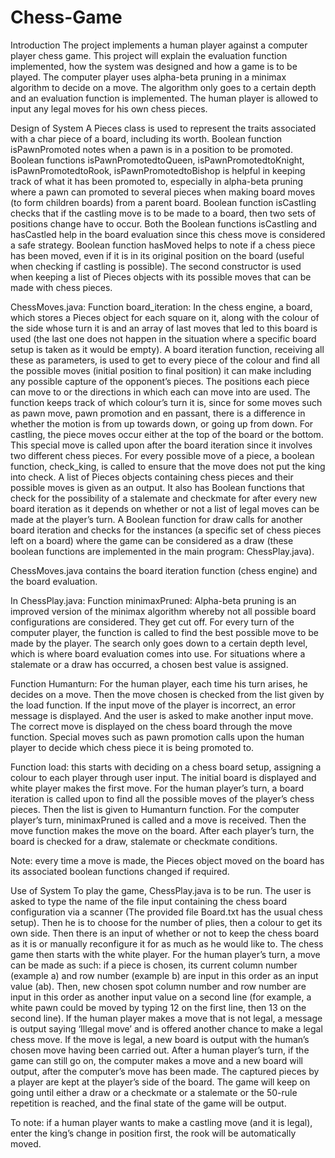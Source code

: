 # Chess-Game
Introduction
The project implements a human player against a computer player chess game. This project will explain the evaluation function implemented, how the system was designed and how a game is to be played. The computer player uses alpha-beta pruning in a minimax algorithm to decide on a move. The algorithm only goes to a certain depth and an evaluation function is implemented. The human player is allowed to input any legal moves for his own chess pieces.  

Design of System 
A Pieces class is used to represent the traits associated with a char piece of a board, including its worth. Boolean function isPawnPromoted notes when a pawn is in a position to be promoted. Boolean functions isPawnPromotedtoQueen, isPawnPromotedtoKnight, isPawnPromotedtoRook, isPawnPromotedtoBishop is helpful in keeping track of what it has been promoted to, especially in alpha-beta pruning where a pawn can promoted to several pieces when making board moves (to form children boards) from a parent board. Boolean function isCastling checks that if the castling move is to be made to a board, then two sets of positions change have to occur. Both the Boolean functions isCastling and hasCastled help in the board evaluation since this chess move is considered a safe strategy. Boolean function hasMoved helps to note if a chess piece has been moved, even if it is in its original position on the board (useful when checking if castling is possible). The second constructor is used when keeping a list of Pieces objects with its possible moves that can be made with chess pieces.    

ChessMoves.java: 
Function board_iteration: In the chess engine, a board, which stores a Pieces object for each square on it, along with the colour of the side whose turn it is and an array of last moves that led to this board is used (the last one does not happen in the situation where a specific board setup is taken as it would be empty). A board iteration function, receiving all these as parameters, is used to get to every piece of the colour and find all the possible moves (initial position to final position) it can make including any possible capture of the opponent’s pieces. The positions each piece can move to or the directions in which each can move into are used. The function keeps track of which colour’s turn it is, since for some moves such as pawn move, pawn promotion and en passant, there is a difference in whether the motion is from up towards down, or going up from down. For castling, the piece moves occur either at the top of the board or the bottom. This special move is called upon after the board iteration since it involves two different chess pieces. For every possible move of a piece, a boolean function, check_king, is called to ensure that the move does not put the king into check. A list of Pieces objects containing chess pieces and their possible moves is given as an output. It also has Boolean functions that check for the possibility of a stalemate and checkmate for after every new board iteration as it depends on whether or not a list of legal moves can be made at the player’s turn. A Boolean function for draw calls for another board iteration and checks for the instances (a specific set of chess pieces left on a board) where the game can be considered as a draw (these boolean functions are implemented in the main program: ChessPlay.java). 

ChessMoves.java contains the board iteration function (chess engine) and the board evaluation.    

In ChessPlay.java: 
Function minimaxPruned: Alpha-beta pruning is an improved version of the minimax algorithm whereby not all possible board configurations are considered. They get cut off. For every turn of the computer player, the function is called to find the best possible move to be made by the player. The search only goes down to a certain depth level, which is where board evaluation comes into use. For situations where a stalemate or a draw has occurred, a chosen best value is assigned. 

Function Humanturn: For the human player, each time his turn arises, he decides on a move. Then the move chosen is checked from the list given by the load function. If the input move of the player is incorrect, an error message is displayed. And the user is asked to make another input move. The correct move is displayed on the chess board through the move function. Special moves such as pawn promotion calls upon the human player to decide which chess piece it is being promoted to.  

Function load: this starts with deciding on a chess board setup, assigning a colour to each player through user input. The initial board is displayed and white player makes the first move. For the human player’s turn, a board iteration is called upon to find all the possible moves of the player’s chess pieces. Then the list is given to Humanturn function. For the computer player’s turn, minimaxPruned is called and a move is received. Then the move function makes the move on the board. After each player’s turn, the board is checked for a draw, stalemate or checkmate conditions.

Note: every time a move is made, the Pieces object moved on the board has its associated boolean functions changed if required. 

Use of System
To play the game, ChessPlay.java is to be run. The user is asked to type the name of the file input containing the chess board configuration via a scanner (The provided file Board.txt has the usual chess setup). Then he is to choose for the number of plies, then a colour to get its own side. Then there is an input of whether or not to keep the chess board as it is or manually reconfigure it for as much as he would like to. The chess game then starts with the white player. For the human player’s turn, a move can be made as such: if a piece is chosen, its current column number (example a) and row number (example b) are input in this order as an input value (ab). Then, new chosen spot column number and row number are input in this order as another input value on a second line (for example, a white pawn could be moved by typing 12 on the first line, then 13 on the second line). If the human player makes a move that is not legal, a message is output saying ‘Illegal move’ and is offered another chance to make a legal chess move. If the move is legal, a new board is output with the human’s chosen move having been carried out. After a human player’s turn, if the game can still go on, the computer makes a move and a new board will output, after the computer’s move has been made. The captured pieces by a player are kept at the player’s side of the board. The game will keep on going until either a draw or a checkmate or a stalemate or the 50-rule repetition is reached, and the final state of the game will be output. 

To note: if a human player wants to make a castling move (and it is legal), enter the king’s change in position first, the rook will be automatically moved.
